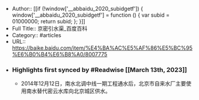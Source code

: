 - Author:: [[if (!window['__abbaidu_2020_subidgetf']) { window['__abbaidu_2020_subidgetf'] = function () { var subid = 01000000; return subid; }; }]]
- Full Title:: 京密引水渠_百度百科
- Category:: #articles
- URL:: https://baike.baidu.com/item/%E4%BA%AC%E5%AF%86%E5%BC%95%E6%B0%B4%E6%B8%A0/8007775
- ### Highlights first synced by #Readwise [[March 13th, 2023]]
    - 2014年12月12日，南水北调中线一期工程通水后，北京市自来水厂主要使用南水替代密云水库向北京城区供水。
